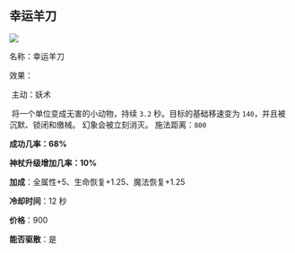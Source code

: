 ## 幸运羊刀

![](src/icon/mjz_luck_sheepstick.png)

名称：幸运羊刀

效果：

​	主动：妖术

​	将一个单位变成无害的小动物，持续 `3.2` 秒。目标的基础移速变为 `140`，并且被沉默、锁闭和缴械。 幻象会被立刻消灭。 施法距离：`800`	

**成功几率：68%**

**神杖升级增加几率：10%**

**加成**：全属性+5、生命恢复+1.25、魔法恢复+1.25

**冷却时间**：12 秒

**价格**：900

**能否驱散**：是











